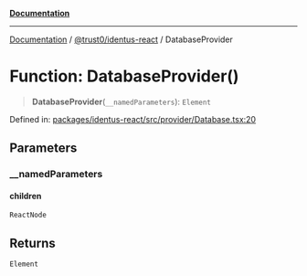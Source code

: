 [**Documentation**](../../../README.md)

***

[Documentation](../../../README.md) / [@trust0/identus-react](../README.md) / DatabaseProvider

# Function: DatabaseProvider()

> **DatabaseProvider**(`__namedParameters`): `Element`

Defined in: [packages/identus-react/src/provider/Database.tsx:20](https://github.com/trust0-project/identus/blob/38318ef7806082e9a852c093d5f35576976f67a2/packages/identus-react/src/provider/Database.tsx#L20)

## Parameters

### \_\_namedParameters

#### children

`ReactNode`

## Returns

`Element`
